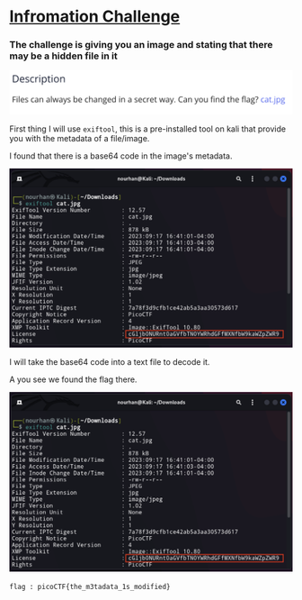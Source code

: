 <a href='https://play.picoctf.org/practice/challenge/186?category=4&page=1&solved=0'><h1>  Infromation Challenge </h1><a>

<h3> The challenge is giving you an image and stating that there may be a hidden file in it </h3>
<img src="Images/1.png">

First thing I will use `exiftool`, this is a pre-installed tool on kali that provide you with the metadata of a file/image.

I found that there is a base64 code in the image's metadata.

<img src="Images/2.png"> 

I will take the base64 code into a text file to decode it.

A you see we found the flag there. 

<img src="Images/2.png">


` flag : picoCTF{the_m3tadata_1s_modified} `

